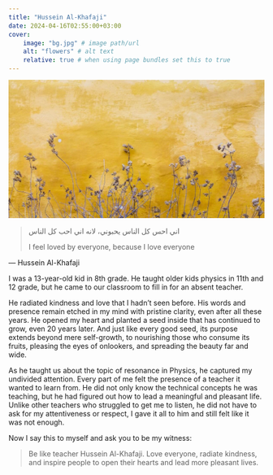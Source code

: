 ```yaml
---
title: "Hussein Al-Khafaji"
date: 2024-04-16T02:55:00+03:00
cover:
    image: "bg.jpg" # image path/url
    alt: "flowers" # alt text
    relative: true # when using page bundles set this to true
---
```

![flowers](bg.jpg)

> اني احس كل الناس يحبوني، لانه اني احب كل الناس
>
> I feel loved by everyone, because I love everyone

— Hussein Al-Khafaji

I was a 13-year-old kid in 8th grade. He taught older kids physics in 11th and 12 grade, but he came to our classroom to fill in for an absent teacher.

He radiated kindness and love that I hadn’t seen before. His words and presence remain etched in my mind with pristine clarity, even after all these years. He opened my heart and planted a seed inside that has continued to grow, even 20 years later. And just like every good seed, its purpose extends beyond mere self-growth, to nourishing those who consume its fruits, pleasing the eyes of onlookers, and spreading the beauty far and wide.

As he taught us about the topic of resonance in Physics, he captured my undivided attention. Every part of me felt the presence of a teacher it wanted to learn from. He did not only know the technical concepts he was teaching, but he had figured out how to lead a meaningful and pleasant life. Unlike other teachers who struggled to get me to listen, he did not have to ask for my attentiveness or respect, I gave it all to him and still felt like it was not enough.

Now I say this to myself and ask you to be my witness:

> Be like teacher Hussein Al-Khafaji. Love everyone, radiate kindness, and inspire people to open their hearts and lead more pleasant lives.
